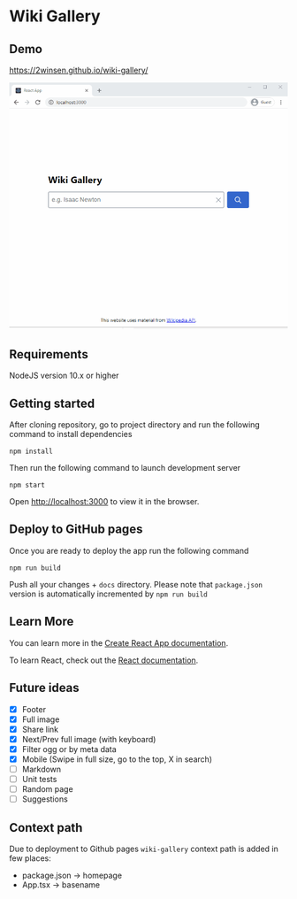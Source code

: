 # Wiki Gallery

## Demo
https://2winsen.github.io/wiki-gallery/

![](https://github.com/2winsen/wiki-gallery/blob/master/demo.gif)

## Requirements
NodeJS version 10.x or higher

## Getting started
After cloning repository, go to project directory and run the following command to install dependencies
```
npm install
```
Then run the following command to launch development server
```
npm start
```
Open [http://localhost:3000](http://localhost:3000) to view it in the browser.

## Deploy to GitHub pages
Once you are ready to deploy the app run the following command
```
npm run build
```
Push all your changes + `docs` directory. Please note that `package.json` version is automatically incremented by `npm run build`

## Learn More

You can learn more in the [Create React App documentation](https://facebook.github.io/create-react-app/docs/getting-started).

To learn React, check out the [React documentation](https://reactjs.org/).

## Future ideas

- [x] Footer
- [x] Full image
- [x] Share link
- [x] Next/Prev full image (with keyboard)
- [x] Filter ogg or by meta data
- [x] Mobile (Swipe in full size, go to the top, X in search)
- [ ] Markdown
- [ ] Unit tests
- [ ] Random page
- [ ] Suggestions

## Context path

Due to deployment to Github pages `wiki-gallery` context path is added in few places:
- package.json -> homepage
- App.tsx -> basename
